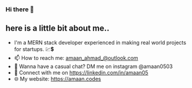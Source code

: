 ### Hi there 👋

## here is a little bit about me..
- I'm a MERN stack developer experienced in making real world projects for startups. 💹💲
- 📫 How to reach me: amaan_ahmad_@outlook.com
- 📱 Wanna have a casual chat? DM me on instagram @amaan0503
- 🤝 Connect with me on https://linkedin.com/in/amaan05
- 🌐 My website: https://amaan.codes
<!--
**amaan-ahmad/amaan-ahmad** is a ✨ _special_ ✨ repository because its `README.md` (this file) appears on your GitHub profile.

Here are some ideas to get you started:

- 🔭 I’m currently working on ...
- 🌱 I’m currently learning ...
- 👯 I’m looking to collaborate on ...
- 🤔 I’m looking for help with ...
- 💬 Ask me about ...
- 📫 How to reach me: ...
- 😄 Pronouns: ...
- ⚡ Fun fact: ...
-->
